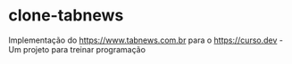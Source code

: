 # clone-tabnews
Implementação do https://www.tabnews.com.br para o https://curso.dev - Um projeto para treinar programação
